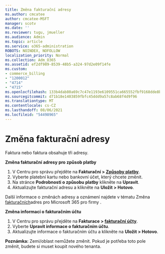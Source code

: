 ```yaml
---
title: Změna fakturační adresy
ms.author: cmcatee
author: cmcatee-MSFT
manager: scotv
ms.date: ''
ms.reviewer: tugu, jmueller
ms.audience: Admin
ms.topic: article
ms.service: o365-administration
ROBOTS: NOINDEX, NOFOLLOW
localization_priority: Normal
ms.collection: Adm_O365
ms.assetid: ef2df989-8539-48b5-a324-97d2e09f14fe
ms.custom:
- commerce_billing
- "1200012"
- "4714"
- "4715"
ms.openlocfilehash: 133b4dab80a69c7c47e1193e6109551ca665552fbf9168dde8be14096336efe5
ms.sourcegitcommit: d71b18e1403859fbfc45ddd9a57c8ab68f4d9f96
ms.translationtype: MT
ms.contentlocale: cs-CZ
ms.lasthandoff: 08/06/2021
ms.locfileid: "54498965"
---
```

# <a name="change-your-billing-address"></a>Změna fakturační adresy

Faktura nebo faktura obsahuje tři adresy.

**Změna fakturační adresy pro způsob platby**

1. V Centru pro správu přejděte na **Fakturační > [Způsoby platby](https://go.microsoft.com/fwlink/p/?linkid=2018806)**.
2. Vyberte platební kartu nebo bankovní účet, který chcete změnit.
3. Na stránce **Podrobnosti o způsobu platby** klikněte na **Upravit**.
4. Aktualizujte fakturační adresu a klikněte na **Uložit > Hotovo**.

Další informace o změnách adresy a oznámení najdete v tématu Změna [fakturačních](/microsoft-365/commerce/billing-and-payments/change-your-billing-addresses)adres pro Microsoft 365 pro firmy .

**Změna informací o fakturačním účtu**

1. V Centru pro správu přejděte na **Fakturace > [fakturační účty](https://admin.microsoft.com/Adminportal/Home?source=applauncher#/BillingAccounts/billing-accounts)**.
2. Vyberte **Upravit informace o fakturačním účtu**.
3. Aktualizujte informace o fakturačním účtu a klikněte na **Uložit > Hotovo**.

**Poznámka:** Zemi/oblast nemůžete změnit. Pokud je potřeba toto pole změnit, budete si muset koupit nového tenanta.
